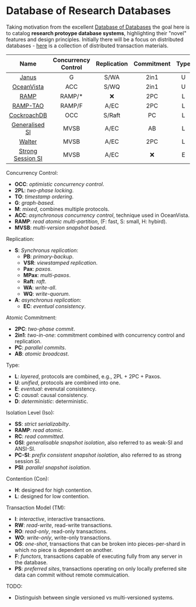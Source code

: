 # Database of Research Databases

Taking motivation from the excellent [Database of Databases](https://dbdb.io/) the goal here is to catalog **research protoype database systems**, highlighting their "novel" features and design principles.
Initially there will be a focus on distributed databases - [here](https://github.com/rystsov/awesome-distributed-transactions) is a collection of distributed transaction materials.

| Name | Concurrency Control | Replication | Commitment | Type | Isolation | Contention | TM | MPT |
| :---:| :-:| :--: | :-: | :--: | :--: | :--: |:--:|:--:|
| [Janus](https://github.com/jackwaudby/dbordb/blob/main/summaries/janus.md)                  | G    |S/WA  |2in1|U|SS     |H  |OS   |:white_check_mark:|
| [OceanVista](https://github.com/jackwaudby/dbordb/blob/main/summaries/oceanvista.md)        | ACC  |S/WQ  |2in1|U|SS     |L/H|F    |:white_check_mark:|
| [RAMP](https://github.com/jackwaudby/dbordb/blob/main/summaries/ramp.md)                    |RAMP/*|:x:   |2PC |L|RA     |L/H|RW   |:white_check_mark:|
| [RAMP-TAO](https://github.com/jackwaudby/dbordb/blob/main/summaries/ramp_tao.md)            |RAMP/F|A/EC  |2PC |L|RA     |H  |RO/WO|:white_check_mark:|
| [CockroachDB](https://github.com/jackwaudby/dbordb/blob/main/summaries/cockroach.md)        |OCC   |S/Raft|PC  |L|S      |-  |I    |:white_check_mark:|
| [Generalised SI](https://github.com/jackwaudby/dbordb/blob/main/summaries/gsi.md)           |MVSB  |A/EC  |AB  |L|G/PC-SI|-  |I    |:x:|
| [Walter](https://github.com/jackwaudby/dbordb/blob/main/summaries/walter.md)                |MVSB  |A/EC  |2PC |L|PSI    |-  |I/PS |:x:|
| [Strong Session SI](https://github.com/jackwaudby/dbordb/blob/main/summaries/ssesssi.md)    |MVSB  |A/EC  |:x: |E|G/PC-SI|-  |RO/RW|:x:|


Concurrency Control:
+ **OCC**: *optimistic concurrency control*.
+ **2PL**: *two-phase locking*.
+ **TO**: *timestamp ordering*.
+ **G**: *graph-based*.
+ **M**: *mixed*, combines multiple protocols.
+ **ACC**: *asynchronous concurrency control*, technique used in OceanVista.
+ **RAMP**: *read atomic multi-partition*, (F: fast, S: small, H: hybird).
+ **MVSB**: *multi-version snapshot based*.


Replication:
+ **S**: *Synchronus replication*:
  + **PB**: *primary-backup*.
  + **VSR**: *viewstamped replication*.
  + **Pax**: *paxos*.
  + **MPax**: *multi-paxos*.
  + **Raft**: *raft*.
  + **WA**: *write-all*.
  + **WQ**: *write-quorum*.
+ **A**: *asynchronus replication*:
  +  **EC**: *eventual consistency*.

Atomic Commitment:
* **2PC**: *two-phase commit*.
* **2in1**: *two-in-one*: commitment combined with concurrency control and replication.
* **PC**: *parallel commits*.
* **AB**: *atomic broadcast*.

Type:
+ **L**: *layered*, protocols are combined, e.g., 2PL + 2PC + Paxos.
+ **U**: *unified*, protocols are combined into one.
+ **E**: *eventual*: evenutal consistency.
+ **C**: *causal*: causal consistency.
+ **D**: *deterministic*: deterministic.

Isolation Level (Iso): 
+ **SS**: *strict serializabilty*.
+ **RAMP**: *read atomic*.
+ **RC**: *read committed*.
+ **GSI**: *generalisable snapshot isolation*, also referred to as weak-SI and ANSI-SI.
+ **PC-SI**: *prefix consistent snapshot isolation*, also referred to as strong session SI.
+ **PSI**: *parallel snapshot isolation*.

Contention (Con): 
+ **H**: designed for high contention.
+ **L**: designed for low contention.

Transaction Model (TM):
+ **I**: *interactive*, interactive transactions.
+ **RW**: *read-write*, read-write transactions.
+ **RO**: *read-only*, read-only transactions.
+ **WO**: *write-only*, write-only transactions.
+ **OS**: *one-shot*, transactions that can be broken into pieces-per-shard in which no piece is dependent on another.
+ **F**: *functors*, transactions capable of executing fully from any server in the database.
+ **PS**: *preferred sites*, transactions operating on only locally preferred site data can commit without remote commuication.


TODO:
* Distinguish between single versioned vs multi-versioned systems. 
